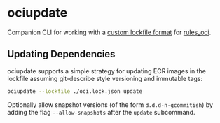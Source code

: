 # ociupdate

Companion CLI for working with a [custom lockfile format](oci.lock.schema.json) for [rules_oci](https://github.com/aspect-dev/rules_oci).

## Updating Dependencies

ociupdate supports a simple strategy for updating ECR images in the lockfile assuming git-describe style versioning and immutable tags:

```sh
ociupdate --lockfile ./oci.lock.json update
```

Optionally allow snapshot versions (of the form `d.d.d-n-gcommitish`) by adding the flag `--allow-snapshots` after the `update` subcommand.
